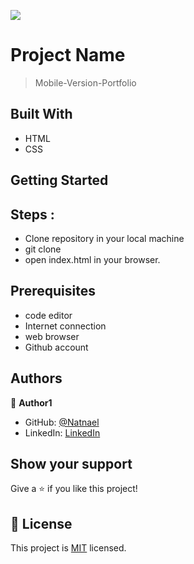 ![](https://img.shields.io/badge/Microverse-blueviolet)

# Project Name

> Mobile-Version-Portfolio


## Built With

- HTML
- CSS

## Getting Started
 
 ## Steps :

- Clone repository in your local machine
- git clone 
- open index.html in your browser.

## Prerequisites

- code editor
- Internet connection
- web browser
- Github account

## Authors

👤 **Author1**

- GitHub: [@Natnael](https://github.com/nati2323)
- LinkedIn: [LinkedIn](https://www.linkedin.com/in/natnael-amare-b5844510a/)

## Show your support

Give a ⭐️ if you like this project!

## 📝 License

This project is [MIT](./MIT.md) licensed.
